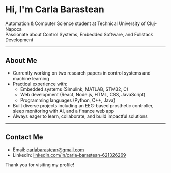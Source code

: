 # Hi, I'm Carla Barastean

Automation & Computer Science student at Technical University of Cluj-Napoca  
Passionate about Control Systems, Embedded Software, and Fullstack Development

---

## About Me

- Currently working on two research papers in control systems and machine learning  
- Practical experience with:
  - Embedded systems (Simulink, MATLAB, STM32, C)
  - Web development (React, Node.js, HTML, CSS, JavaScript)
  - Programming languages (Python, C++, Java)
- Built diverse projects including an EEG-based prosthetic controller, sleep monitoring with AI, and a finance web app  
- Always eager to learn, collaborate, and build impactful solutions

---

## Contact Me

- Email: carlabarastean@gmail.com  
- LinkedIn: [linkedin.com/in/carla-barastean-621326269](https://www.linkedin.com/in/carla-barastean-621326269)

Thank you for visiting my profile!
